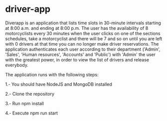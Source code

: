 # driver-app
Diverapp is an application that lists time slots in 30-minute intervals starting at 8:00 a.m. and ending at 8:00 p.m. The user has the availability of 8 motorcyclists every 30 minutes when the user clicks on one of the sections
schedules, take a motorcyclist and there will be 7 and so on until you are left with 0 drivers at that time you can no longer make driver reservations. The application authenticates each user according to their department ('Admin', 'Sales', 'Human resources', 'Accounts' and 'Public') with 'Admin' the user with the greatest power, in order to view the list of drivers and release everybody.

The application runs with the following steps:

1.- You should have NodeJS and MongoDB installed

2.- Clone the repository

3.- Run npm install

4.- Execute npm run start
